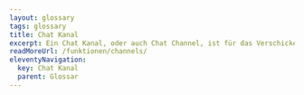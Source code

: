 ```yaml
---
layout: glossary
tags: glossary
title: Chat Kanal
excerpt: Ein Chat Kanal, oder auch Chat Channel, ist für das Verschicken und Empfangen von Nachrichten aus der Sicht des Benutzers zuständig. Dies ist die einzige grafische Oberfläche des Chatbots, welche die Benutzer sehen.
readMoreUrl: /funktionen/channels/
eleventyNavigation:
  key: Chat Kanal
  parent: Glossar
---
```


 